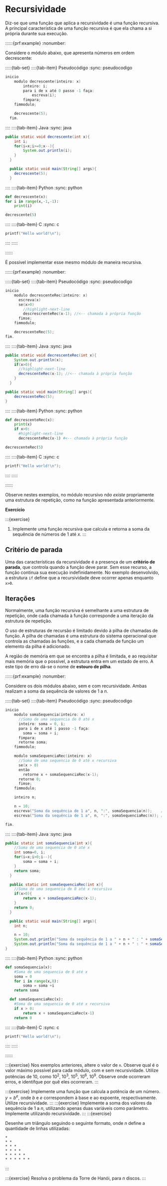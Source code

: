# Recursividade

Diz-se que uma função que aplica a recursividade é uma função recursiva. A principal característica de uma função recursiva é que ela chama a si própria durante sua execução.


::::::{prf:example}
:nonumber:

Considere o módulo abaixo, que apresenta números em ordem decrescente:

:::::{tab-set}
::::{tab-item} Pseudocódigo
:sync: pseudocodigo

```c
inicio
    modulo decrescente(inteiro: x)
        inteiro: i;
        para i de x até 0 passo -1 faça:
            escreva(i);
        fimpara;
    fimmodulo;

    decrescente(5);
  fim.
```

::::
::::{tab-item} Java
:sync: java

```java
public static void decrescente(int x){
    int i;
    for(i=x;i>=0;x--){
        System.out.println(i);
    }
  }

  public static void main(String[] args){
    decrescente(5);
  }
```

::::
::::{tab-item} Python
:sync: python

```python
def decrescente(x):
for i in range(x,-1,-1):
    print(i)

decrescente(5)
```

::::
::::{tab-item} C
:sync: c

```c
printf("Hello world!\n");
```

::::
:::::

::::::


É possível implementar esse mesmo módulo de maneira recursiva.

::::::{prf:example}
:nonumber:

:::::{tab-set}
::::{tab-item} Pseudocódigo
:sync: pseudocodigo

```c
inicio
    modulo decrescenteRec(inteiro: x)
      escreva(x)
      se(x>0)
        //highlight-next-line
        descrescrenteRec(x-1); //<-- chamada à própria função
      fimse;
    fimmodulo;

    decrescenteRec(5);
fim.
```

::::
::::{tab-item} Java
:sync: java

```java
public static void decrescenteRec(int x){
    System.out.println(x);
    if(x>0){
      //highlight-next-line
      decrescenteRec(x-1); //<-- chamada à própria função
    }
  }

public static void main(String[] args){
    decrescenteRec(5);
}
```

::::
::::{tab-item} Python
:sync: python

```python
def decrescenteRec(x):
    print(x)
    if x>0:
      #highlight-next-line
      decrescenteRec(x-1) #<-- chamada à própria função

decrescenteRec(5)
```

::::
::::{tab-item} C
:sync: c

```c
printf("Hello world!\n");
```

::::
:::::

::::::

Observe nestes exemplos, no módulo recursivo  *não existe* propriamente uma estrutura de repetição, como na função apresentada anteriormente.

**Exercício**  

:::{exercise}
1. Implemente uma função recursiva que calcula e retorna a soma da sequência de números de 1 até $x$.
:::

## Critério de parada
Uma das características da recursividade é a presença de um **critério de parada**, que controla quando a função deve parar. Sem esse recurso, a função continua sua execução indefinidamente. No exemplo desenvolvido, a estrutura `if` define que a recursividade deve ocorrer apenas enquanto `x>0`.

## Iterações
Normalmente, uma função recursiva é semelhante a uma estrutura de repetição, onde cada chamada à função corresponde a uma iteração da estrutura de repetição.  

O uso de estruturas de recursão é limitado devido à pilha de chamadas de função. A pilha de chamadas é uma estrutura do sistema operacional que controla as chamadas às funções, e a cada chamada de função um elemento da pilha é adicionado.

A região de memória em que se encontra a pilha é limitada, e ao requisitar mais memória que o possível, a estrutura entra em um estado de erro. A este tipo de erro dá-se o nome de **estouro de pilha**.


::::::{prf:example}
:nonumber:

Considere os dois módulos abaixo, sem e com recursividade. Ambas realizam a soma da sequência de valores de 1 a $n$.

:::::{tab-set}
::::{tab-item} Pseudocódigo
:sync: pseudocodigo

```c
inicio
    modulo somaSequencia(inteiro: x)
      //Soma de uma sequencia de 0 até x
      inteiro: soma = 0, i;
      para i de x até 1 passo -1 faça:
        soma = soma + i;
      fimpara;
      retorne soma;
    fimmodulo;

    modulo somaSequenciaRec(inteiro: x)
      //Soma de uma sequencia de 0 até x recursiva
      se(x > 0)
      então
        retorne x + somaSequenciaRec(x-1);
      retorne 0;
      fimse;
    fimmodulo;

    inteiro n;

    n = 10;
    escreva("Soma da sequência de 1 a", n, ":", somaSequencia(n));    //<-- sem recursividade
    escreva("Soma da sequência de 1 a", n, ":", somaSequenciaRec(n)); //<-- com recursividade

fim.
```

::::
::::{tab-item} Java
:sync: java

```java
public static int somaSequencia(int x){
    //Soma de uma sequencia de 0 até x
    int soma=0, i;
    for(i=x;i>0;i--){
        soma = soma + i;
    }
    return soma;
  }

  public static int somaSequenciaRec(int x){
    //Soma de uma sequencia de 0 até x recursiva
    if(x>0){
        return x + somaSequenciaRec(x-1);
    }
    return 0;    
  }

  public static void main(String[] args){
    int n;

    n = 10;
    System.out.println("Soma da sequência de 1 a " + n + " : " + somaSequencia(n) );   //<-- sem recursividade
    System.out.println("Soma da sequência de 1 a " + n + " : " + somaSequenciaRec(n));   //<-- sem recursividade
}
```

::::
::::{tab-item} Python
:sync: python

```python
def somaSequencia(x):
    #Soma de uma sequencia de 0 até x
    soma = 0
    for i in range(x,0):
        soma = soma +i
    return soma

  def somaSequenciaRec(x):
    #Soma de uma sequencia de 0 até x recursiva
    if x > 0:
        return x + somaSequenciaRec(x-1)
    return 0
```

::::
::::{tab-item} C
:sync: c

```c
printf("Hello world!\n");
```

::::
:::::

::::::

:::{exercise}
Nos exemplos anteriores, altere o valor de `n`. Observe qual é o valor máximo possível para cada módulo, com e sem recursividade. Utilize potências de $10$, como $10^2$, $10^3$, $10^5$, $10^6$, $10^9$. Observe onde ocorreram erros, e identifque por quê eles ocorreram.
:::



:::{exercise}
Implemente uma função que calcula a potência de um número. $y = b^e$, onde $b$ e $e$ correspondem à base e ao expoente, respectivamente. Utilize recursividade.
:::
:::{exercise}
Implemente a soma dos valores da sequência de 1 a $n$, utilizando apenas duas variáveis como parâmetro. Implemente utilizando recursividade.
:::
:::{exercise}

Desenhe um triângulo seguindo o seguinte formato, onde $n$ define a quantidade de linhas utilizadas:
```
*
* *
* * *
* * * *
* * * * *
* * * * * *
```
:::

:::{exercise}
Resolva o problema da Torre de Hanói, para $n$ discos.
:::

<!-- 
```javascript
public static void hanoi(int n, char origem, char destino, char auxiliar){
  if(n==1){
    System.out.println("Mova o disco " + n + " de " + ordem + " para " + destino);
  }else{
    hanoi(n-1, origem, auxiliar, destino);
    System.out.println("Mova o disco " + n + " de " + origem + " para " + destino);
    hanoi(n-1, auxiliar, destino, origem);
  }
}

public static void main(String[] args){
  int n;
  Scanner sc = new Scanner(System.in);
  System.out.println("Quantidade discos: ");
  n = sc.nextInt();
  sc.close();
  hanoi(n, 'A', 'C', 'B');
}
``` -->
